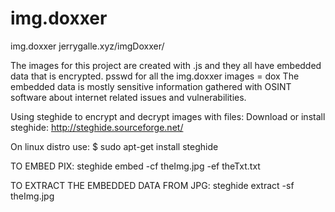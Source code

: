 # img.doxxer
img.doxxer
jerrygalle.xyz/imgDoxxer/

The images for this project are created with .js and they all have 
embedded data that is encrypted. psswd for all the img.doxxer 
images =  dox
The embedded data is mostly sensitive information gathered with OSINT 
software about internet related issues and vulnerabilities.

Using steghide to encrypt and decrypt images with files:
Download or install steghide: http://steghide.sourceforge.net/

On linux distro use: $ sudo apt-get install steghide

TO EMBED PIX: steghide embed -cf theImg.jpg -ef theTxt.txt

TO EXTRACT THE EMBEDDED DATA FROM JPG: steghide extract -sf theImg.jpg
